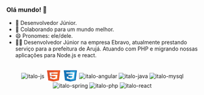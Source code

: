 ### Olá mundo! 👋




- 🌱 Desenvolvedor Júnior.
- 👯 Colaborando para um mundo melhor.
- 😄 Pronomes: ele/dele.
- 👨‍💻 Desenvolvedor Júnior na empresa Ebravo, atualmente prestando serviço para a prefeitura de Arujá. Atuando com PHP e migrando nossas aplicações para
Node.js e react.


 <div align="center" style="display: inline_block"><br>
  <img align="center" alt="italo-js" height="50" width="50" src="https://i.imgur.com/XAB2aiO.png">
  <img align="center" alt="italo-HTML" height="30" width="40" src="https://raw.githubusercontent.com/devicons/devicon/master/icons/html5/html5-original.svg">
  <img align="center" alt="italo-CSS" height="30" width="40" src="https://raw.githubusercontent.com/devicons/devicon/master/icons/css3/css3-original.svg">
  <img align="center" alt="italo-angular" height="30" width="40" src="https://cdn.jsdelivr.net/gh/devicons/devicon/icons/angularjs/angularjs-plain.svg">
    <img align="center" alt="italo-java" height="30" width="40" src="https://cdn.jsdelivr.net/gh/devicons/devicon/icons/java/java-plain.svg">
   <img align="center" alt="italo-mysql" height="50" width="60" src="https://cdn.jsdelivr.net/gh/devicons/devicon/icons/mysql/mysql-original-wordmark.svg"> 
    <img align="center" alt="italo-spring" height="50" width="60" src="https://cdn.jsdelivr.net/gh/devicons/devicon/icons/spring/spring-plain-wordmark.svg">
  <img align="center" alt="italo-php" height="40" width="50" src="https://i.imgur.com/E8ea6W7.png">
  <img align="center" alt="italo-react" height="40" width="50" src="https://i.imgur.com/dVeSWjo.png">
 </div>

  
